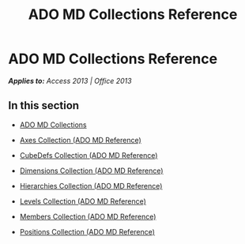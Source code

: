 ﻿---
title: ADO MD Collections Reference
TOCTitle: ADO MD Collections
ms:assetid: 189c6a91-7df0-490a-93a6-e68f65a9f33c
ms:mtpsurl: https://msdn.microsoft.com/en-us/library/JJ248935(v=office.15)
ms:contentKeyID: 48543477
ms.date: 09/18/2015
mtps_version: v=office.15
---

# ADO MD Collections Reference


_**Applies to:** Access 2013 | Office 2013_

## In this section

  - [ADO MD Collections](ado-md-collections.md)

  - [Axes Collection (ADO MD Reference)](axes-collection-ado-md-reference.md)

  - [CubeDefs Collection (ADO MD Reference)](cubedefs-collection-ado-md-reference.md)

  - [Dimensions Collection (ADO MD Reference)](dimensions-collection-ado-md-reference.md)

  - [Hierarchies Collection (ADO MD Reference)](hierarchies-collection-ado-md-reference.md)

  - [Levels Collection (ADO MD Reference)](levels-collection-ado-md-reference.md)

  - [Members Collection (ADO MD Reference)](members-collection-ado-md-reference.md)

  - [Positions Collection (ADO MD Reference)](positions-collection-ado-md-reference.md)

